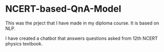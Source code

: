 # NCERT-based-QnA-Model
This was the prject that I have made in my diploma course. It is based on NLP.

I have created a chatbot that answers questions asked from 12th NCERT physics textbook.
